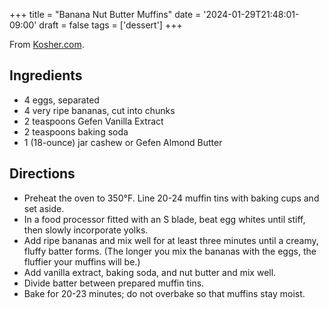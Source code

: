 +++
title = "Banana Nut Butter Muffins"
date = '2024-01-29T21:48:01-09:00'
draft = false
tags = ['dessert']
+++

From [Kosher.com](https://www.kosher.com/recipe/banana-nut-butter-muffins-4364).

## Ingredients
* 4 eggs, separated
* 4 very ripe bananas, cut into chunks
* 2 teaspoons Gefen Vanilla Extract
* 2 teaspoons baking soda
* 1 (18-ounce) jar cashew or Gefen Almond Butter

## Directions
* Preheat the oven to 350°F. Line 20-24 muffin tins with baking cups and set aside.
* In a food processor fitted with an S blade, beat egg whites until stiff, then slowly incorporate yolks.
* Add ripe bananas and mix well for at least three minutes until a creamy, fluffy batter forms. (The longer you mix the bananas with the eggs, the fluffier your muffins will be.)
* Add vanilla extract, baking soda, and nut butter and mix well.
* Divide batter between prepared muffin tins.
* Bake for 20-23 minutes; do not overbake so that muffins stay moist.
